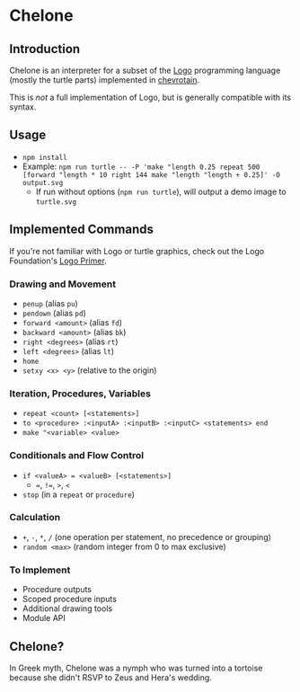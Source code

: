 # Chelone

## Introduction

Chelone is an interpreter for a subset of the [Logo](https://en.wikipedia.org/wiki/Logo_(programming_language)) programming language (mostly the turtle parts) implemented in [chevrotain](https://raw.githubusercontent.com/SAP/chevrotain/).

This is *not* a full implementation of Logo, but is generally compatible with its syntax.

## Usage

-   `npm install`
-   Example: `npm run turtle -- -P 'make "length 0.25 repeat 500 [forward "length * 10 right 144 make "length "length + 0.25]' -O output.svg`
    -   If run without options (`npm run turtle`), will output a demo image to `turtle.svg`

## Implemented Commands

If you're not familiar with Logo or turtle graphics, check out the Logo Foundation's [Logo Primer](https://el.media.mit.edu/logo-foundation/what_is_logo/logo_primer.html).

### Drawing and Movement

-   `penup` (alias `pu`)
-   `pendown` (alias `pd`)
-   `forward <amount>` (alias `fd`)
-   `backward <amount>` (alias `bk`)
-   `right <degrees>` (alias `rt`)
-   `left <degrees>` (alias `lt`)
-   `home`
-   `setxy <x> <y>` (relative to the origin)

### Iteration, Procedures, Variables

-   `repeat <count> [<statements>]`
-   `to <procedure> :<inputA> :<inputB> :<inputC> <statements> end`
-   `make "<variable> <value>`

### Conditionals and Flow Control

-   `if <valueA> = <valueB> [<statements>]`
    -   `=`, `!=`, `>`, `<`
-   `stop` (in a `repeat` or `procedure`) 

### Calculation

-   `+`, `-`, `*`, `/` (one operation per statement, no precedence or grouping)
-   `random <max>` (random integer from 0 to max exclusive)

### To Implement

-   Procedure outputs
-   Scoped procedure inputs
-   Additional drawing tools
-   Module API

## Chelone?

In Greek myth, Chelone was a nymph who was turned into a tortoise because she didn't RSVP to Zeus and Hera's wedding.
